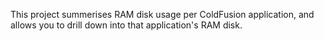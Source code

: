This project summerises RAM disk usage per ColdFusion application, and allows you to drill down into that application's RAM disk.
